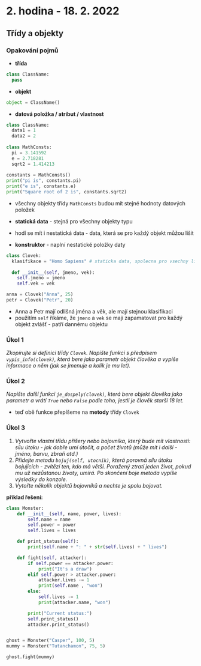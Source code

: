# 2. hodina - 18. 2. 2022

## Třídy a objekty 

### Opakování pojmů

- **třída**
```python
class ClassName:
  pass
```

- **objekt**
```python
object = ClassName()
```
- **datová položka / atribut / vlastnost**
```python
class ClassName:
  data1 = 1
  data2 = 2
  
class MathConsts:
  pi = 3.141592
  e = 2.718281
  sqrt2 = 1.414213
  
constants = MathConsts()
print("pi is", constants.pi)
print("e is", constants.e)
print("Square root of 2 is", constants.sqrt2)
```
- všechny objekty třídy `MathConsts` budou mít stejné hodnoty datových položek
- **statická data** - stejná pro všechny objekty typu
- hodí se mít i nestatická data - data, která se pro každý objekt můžou lišit

- **konstruktor** - naplní nestatické položky daty
```python
class Clovek:
  klasifikace = "Homo Sapiens" # staticka data, spolecna pro vsechny lidi
  
  def __init__(self, jmeno, vek):
    self.jmeno = jmeno
    self.vek = vek

anna = Clovek("Anna", 25)
petr = Clovek("Petr", 20)
```
- Anna a Petr mají odlišná jména a věk, ale mají stejnou klasifikaci
- použitím `self` říkáme, že `jmeno` a `vek` se mají zapamatovat pro každý objekt zvlášť - patří dannému objektu

### Úkol 1
*Zkopírujte si definici třídy `Clovek`. Napište funkci s předpisem `vypis_info(clovek)`, která bere jako parametr objekt člověka a vypíše informace o něm (jak se jmenuje a kolik je mu let).*

### Úkol 2
*Napište další funkci `je_dospely(clovek)`, která bere objekt člověka jako parametr a vrátí `True` nebo `False` podle toho, jestli je člověk starší 18 let.*

- teď obě funkce přepíšeme na **metody** třídy `Clovek`

### Úkol 3
1) *Vytvořte vlastní třídu příšery nebo bojovníka, který bude mít vlastnosti: sílu útoku - jak dobře umí útočit, a počet životů (může mít i další - jméno, barvu, zbraň atd.)*
2) *Přidejte metodu `bojuj(self, utocnik)`, která porovná sílu útoku bojujících - zvítězí ten, kdo má větší. Poražený ztratí jeden život, pokud mu už nezůstanou životy, umírá. Po skončení boje metoda vypíše výsledky do konzole.*
3) *Vytořte několik objektů bojovníků a nechte je spolu bojovat.*

**příklad řešení:**
``` python
class Monster:
    def __init__(self, name, power, lives):
        self.name = name
        self.power = power
        self.lives = lives

    def print_status(self):
        print(self.name + ": " + str(self.lives) + " lives")

    def fight(self, attacker):
        if self.power == attacker.power:
            print("It's a draw")
        elif self.power > attacker.power:
            attacker.lives -= 1
            print(self.name , "won")
        else:
            self.lives -= 1
            print(attacker.name, "won")

        print("Current status:")
        self.print_status()
        attacker.print_status()


ghost = Monster("Casper", 100, 5)
mummy = Monster("Tutanchamon", 75, 5)

ghost.fight(mummy)
```

